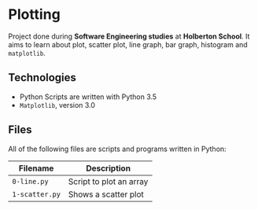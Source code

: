 # Plotting

Project done during **Software Engineering studies** at **Holberton School**. It aims to learn about plot, scatter plot, line graph, bar graph, histogram and `matplotlib`.

## Technologies
* Python Scripts are written with Python 3.5
* `Matplotlib`, version 3.0

## Files
All of the following files are scripts and programs written in Python:

| Filename | Description |
| -------- | ----------- |
| `0-line.py` | Script to plot an array |
| `1-scatter.py` | Shows a scatter plot |
